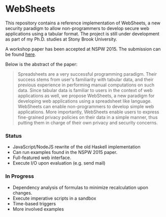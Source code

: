# WebSheets

This repository contains a reference implementation of WebSheets, a new
security paradigm to allow non-programmers to develop secure web applications
using a tabular format. The project is still under development as part of my
Ph.D. studies at Stony Brook University.

A workshop paper has been accepted at NSPW 2015. The submission can be found
[here](http://seclab.cs.sunysb.edu/seclab/pubs/nspw15.pdf).

Below is the abstract of the paper:

> Spreadsheets are a very successful programming paradigm. Their success stems
> from user's familiarity with tabular data, and their previous experience in
> performing manual computations on such data. Since tabular data is familiar to
> users in the context of web applications as well, we propose WebSheets, a new
> paradigm for developing web applications using a spreadsheet like language.
> WebSheets can enable non-programmers to develop simple web applications. More
> importantly, WebSheets enable users to express fine-grained privacy policies
> on their data in a simple manner, thus putting them in charge of their own
> privacy and security concerns.

### Status

- JavaScript/NodeJS rewrite of the old Haskell implementation
- Can run examples found in the NSPW 2015 paper.
- Full-featured web interface.
- Execute I/O upon evaluation (e.g. send mail)

### In Progress

- Dependency analysis of formulas to minimize recalculation upon changes.
- Execute imperative scripts in a sandbox
- Time-based triggers
- More involved examples
